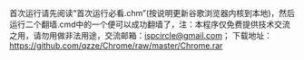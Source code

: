 首次运行请先阅读“首次运行必看.chm”(按说明更新谷歌浏览器内核到本地)，然后运行二个翻墙.cmd中的一个便可以成功翻墙了，注：本程序仅免费提供技术交流之用，请勿用做非法用途，交流邮箱：ispcircle@gmail.com；
下载地址：https://github.com/qzze/Chrome/raw/master/Chrome.rar
